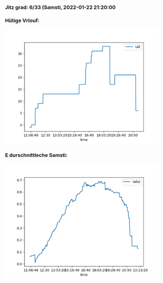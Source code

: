 ### Jitz grad: 6/33 (Samsti, 2022-01-22 21:20:00

### Hütige Vrlouf:
![Graph](Today.png)

### E durschnittleche Samsti:
![Graph](Samsti.png)